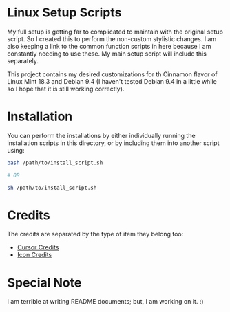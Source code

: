 # Linux Setup Scripts

My full setup is getting far to complicated to maintain with the original setup
script. So I created this to perform the non-custom stylistic changes. I am also
keeping a link to the common function scripts in here because I am constantly
needing to use these. My main setup script will include this separately.

This project contains my desired customizations for th Cinnamon flavor of Linux
Mint 18.3 and Debian 9.4 (I haven't tested Debian 9.4 in a little while so I
hope that it is still working correctly).


# Installation
You can perform the installations by either individually running the
installation scripts in this directory, or by including them into another script
using:

```bash
bash /path/to/install_script.sh

# OR

sh /path/to/install_script.sh
```


# Credits
The credits are separated by the type of item they belong too:

* [Cursor Credits](./cursors/CREDIT.md)
* [Icon Credits](./icons/CREDIT.md)


# Special Note

I am terrible at writing README documents; but, I am working on it. :)
